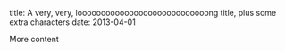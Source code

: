 title: A very, very, loooooooooooooooooooooooooooong title, plus some extra characters
date: 2013-04-01

More content
